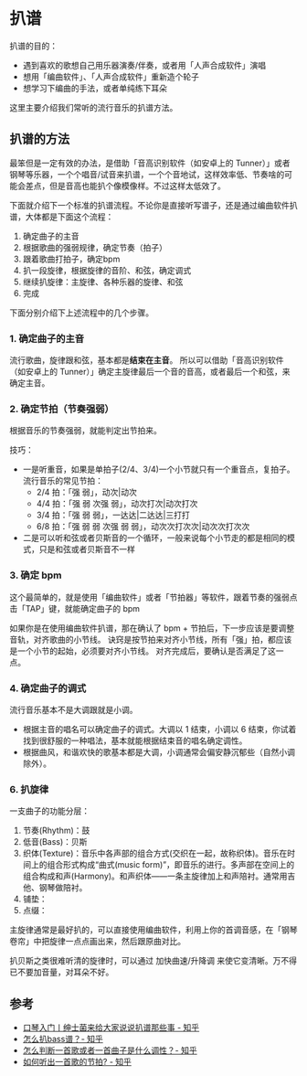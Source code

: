 # 扒谱

扒谱的目的：

- 遇到喜欢的歌想自己用乐器演奏/伴奏，或者用「人声合成软件」演唱
- 想用「编曲软件」、「人声合成软件」重新造个轮子
- 想学习下编曲的手法，或者单纯练下耳朵

这里主要介绍我们常听的流行音乐的扒谱方法。

## 扒谱的方法

最笨但是一定有效的办法，是借助「音高识别软件（如安卓上的 Tunner）」或者钢琴等乐器，一个个唱音/试音来扒谱，一个个音地试，这样效率低、节奏啥的可能会差点，但是音高也能扒个像模像样。不过这样太低效了。

下面就介绍下一个标准的扒谱流程。不论你是直接听写谱子，还是通过编曲软件扒谱，大体都是下面这个流程：

1. 确定曲子的主音
2. 根据歌曲的强弱规律，确定节奏（拍子）
3. 跟着歌曲打拍子，确定bpm
4. 扒一段旋律，根据旋律的音阶、和弦，确定调式
5. 继续扒旋律：主旋律、各种乐器的旋律、和弦
6. 完成

下面分别介绍下上述流程中的几个步骤。

### 1. 确定曲子的主音

流行歌曲，旋律跟和弦，基本都是**结束在主音**。
所以可以借助「音高识别软件（如安卓上的 Tunner）」确定主旋律最后一个音的音高，或者最后一个和弦，来确定主音。

### 2. 确定节拍（节奏强弱）

根据音乐的节奏强弱，就能判定出节拍来。

技巧：
- 一是听重音，如果是单拍子(2/4、3/4)一个小节就只有一个重音点，复拍子。流行音乐的常见节拍：
  - 2/4 拍：「强 弱」，动次|动次
  - 4/4 拍：「强 弱 次强 弱」，动次打次|动次打次
  - 3/4 拍：「强 弱 弱」，一达达|二达达|三打打
  - 6/8 拍：「强 弱 弱 次强 弱 弱」，动次次打次次|动次次打次次
- 二是可以听和弦或者贝斯音的一个循环，一般来说每个小节走的都是相同的模式，只是和弦或者贝斯音不一样

### 3. 确定 bpm

这个最简单的，就是使用「编曲软件」或者「节拍器」等软件，跟着节奏的强弱点击「TAP」键，就能确定曲子的 bpm

如果你是在使用编曲软件扒谱，那在确认了 bpm + 节拍后，下一步应该是要调整音轨，对齐歌曲的小节线。
诀窍是按节拍来对齐小节线，所有「强」拍，都应该是一个小节的起始，必须要对齐小节线。
对齐完成后，要确认是否满足了这一点。

### 4. 确定曲子的调式

流行音乐基本不是大调跟就是小调。

- 根据主音的唱名可以确定曲子的调式。大调以 1 结束，小调以 6 结束，你试着找到很舒服的一种唱法，基本就能根据结束音的唱名确定调性。
- 根据曲风，和谐欢快的歌基本都是大调，小调通常会偏安静沉郁些（自然小调除外）。

### 6. 扒旋律

一支曲子的功能分层：

1. 节奏(Rhythm)：鼓
2. 低音(Bass)：贝斯
3. 织体(Texture)：音乐中各声部的组合方式(交织在一起，故称织体)。音乐在时间上的组合形式构成“曲式(music form)”，即音乐的进行。多声部在空间上的组合构成和声(Harmony)。和声织体——一条主旋律加上和声陪衬。通常用吉他、钢琴做陪衬。
4. 铺垫：
5. 点缀：

主旋律通常是最好扒的，可以直接使用编曲软件，利用上你的首调音感，在「钢琴卷帘」中把旋律一点点画出来，然后跟原曲对比。

扒贝斯之类很难听清的旋律时，可以通过 加快曲速/升降调 来使它变清晰。万不得已不要加音量，对耳朵不好。


## 参考

- [口琴入门丨绅士菌来给大家说说扒谱那些事 - 知乎](https://zhuanlan.zhihu.com/p/55755643)
- [怎么扒bass谱？- 知乎](https://www.zhihu.com/question/22761077/answer/186513273)
- [怎么判断一首歌或者一首曲子是什么调性？- 知乎](https://www.zhihu.com/question/46533438)
- [如何听出一首歌的节拍? - 知乎](https://www.zhihu.com/question/27323509)
